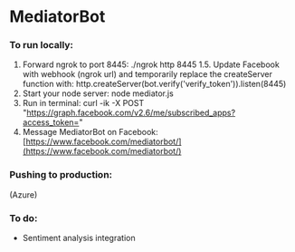 MediatorBot
====================

### To run locally:
1. Forward ngrok to port 8445: ./ngrok http 8445
1.5. Update Facebook with webhook (ngrok url) and temporarily replace the createServer function with: http.createServer(bot.verify('verify_token')).listen(8445)
2. Start your node server: node mediator.js
3. Run in terminal: curl -ik -X POST "https://graph.facebook.com/v2.6/me/subscribed_apps?access_token=<token>"
4. Message MediatorBot on Facebook: [https://www.facebook.com/mediatorbot/](https://www.facebook.com/mediatorbot/)

### Pushing to production:
(Azure)

### To do:
- Sentiment analysis integration
